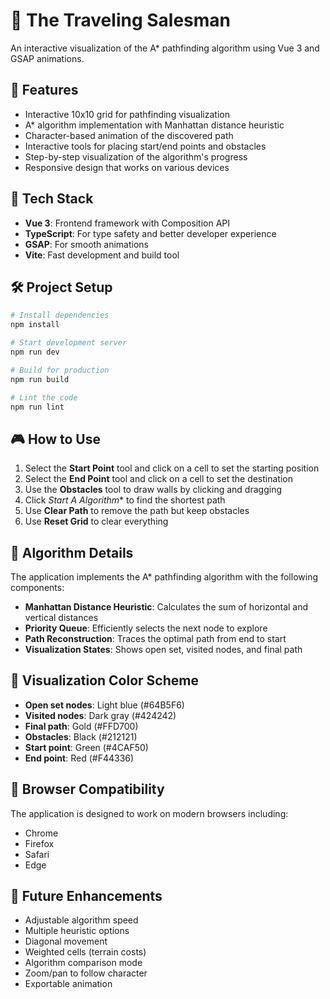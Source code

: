 # 🧭 The Traveling Salesman

An interactive visualization of the A* pathfinding algorithm using Vue 3 and GSAP animations.

## 🌟 Features

- Interactive 10x10 grid for pathfinding visualization
- A* algorithm implementation with Manhattan distance heuristic
- Character-based animation of the discovered path
- Interactive tools for placing start/end points and obstacles
- Step-by-step visualization of the algorithm's progress
- Responsive design that works on various devices

## 🚀 Tech Stack

- **Vue 3**: Frontend framework with Composition API
- **TypeScript**: For type safety and better developer experience
- **GSAP**: For smooth animations
- **Vite**: Fast development and build tool

## 🛠️ Project Setup

```sh
# Install dependencies
npm install

# Start development server
npm run dev

# Build for production
npm run build

# Lint the code
npm run lint
```

## 🎮 How to Use

1. Select the **Start Point** tool and click on a cell to set the starting position
2. Select the **End Point** tool and click on a cell to set the destination
3. Use the **Obstacles** tool to draw walls by clicking and dragging
4. Click **Start A* Algorithm** to find the shortest path
5. Use **Clear Path** to remove the path but keep obstacles
6. Use **Reset Grid** to clear everything

## 📝 Algorithm Details

The application implements the A* pathfinding algorithm with the following components:

- **Manhattan Distance Heuristic**: Calculates the sum of horizontal and vertical distances
- **Priority Queue**: Efficiently selects the next node to explore
- **Path Reconstruction**: Traces the optimal path from end to start
- **Visualization States**: Shows open set, visited nodes, and final path

## 🎨 Visualization Color Scheme

- **Open set nodes**: Light blue (#64B5F6)
- **Visited nodes**: Dark gray (#424242)
- **Final path**: Gold (#FFD700)
- **Obstacles**: Black (#212121)
- **Start point**: Green (#4CAF50)
- **End point**: Red (#F44336)

## 📱 Browser Compatibility

The application is designed to work on modern browsers including:
- Chrome
- Firefox
- Safari
- Edge

## 🔮 Future Enhancements

- Adjustable algorithm speed
- Multiple heuristic options
- Diagonal movement
- Weighted cells (terrain costs)
- Algorithm comparison mode
- Zoom/pan to follow character
- Exportable animation
